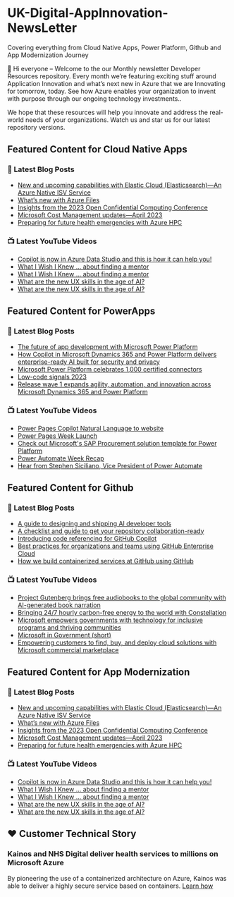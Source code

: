 # UK-Digital-AppInnovation-NewsLetter

Covering everything from Cloud Native Apps, Power Platform, Github and App Modernization Journey

👋 Hi everyone – Welcome to the our Monthly newsletter Developer Resources repository. Every month we’re featuring exciting stuff around Application Innovation and what’s next new in Azure that we are Innovating for tomorrow, today. See how Azure enables your organization to invent with purpose through our ongoing technology investments..


We hope that these resources will help you innovate and address the real-world needs of your organizations. Watch us and star us for our latest repository versions.

## Featured Content for Cloud Native Apps


### 📝 Latest Blog Posts

    
<!-- BLOGCNA:START -->
- [New and upcoming capabilities with Elastic Cloud (Elasticsearch)—An Azure Native ISV Service](https://azure.microsoft.com/blog/new-and-upcoming-capabilities-with-elastic-cloud-elasticsearch-an-azure-native-isv-service/)
- [What’s new with Azure Files](https://azure.microsoft.com/blog/what-s-new-with-azure-files/)
- [Insights from the 2023 Open Confidential Computing Conference](https://azure.microsoft.com/blog/insights-from-the-2023-open-confidential-computing-conference/)
- [Microsoft Cost Management updates—April 2023](https://azure.microsoft.com/blog/microsoft-cost-management-updates-april-2023/)
- [Preparing for future health emergencies with Azure HPC ](https://azure.microsoft.com/blog/preparing-for-future-health-emergencies-with-azure-hpc/)
<!-- BLOGCNA:END -->

### 📺 Latest YouTube Videos

 
<!-- YOUTUBECNA:START -->
- [Copilot is now in Azure Data Studio and this is how it can help you!](https://www.youtube.com/watch?v=lAlqWKDODDE)
- [What I Wish I Knew ... about finding a mentor](https://www.youtube.com/watch?v=ngq_ZP6g3UA)
- [What I Wish I Knew ... about finding a mentor](https://www.youtube.com/watch?v=MSDNF7RwLJ0)
- [What are the new UX skills in the age of AI?](https://www.youtube.com/watch?v=Lkbkd_hkDLY)
- [What are the new UX skills in the age of AI?](https://www.youtube.com/watch?v=sMj2bYqFU7A)
<!-- YOUTUBECNA:END -->

##  Featured Content for PowerApps
### 📝 Latest Blog Posts
<!-- BLOGPOWER:START -->
- [The future of app development with Microsoft Power Platform](https://cloudblogs.microsoft.com/powerplatform/2023/05/23/the-future-of-app-development-with-microsoft-power-platform/)
- [How Copilot in Microsoft Dynamics 365 and Power Platform delivers enterprise-ready AI built for security and privacy](https://cloudblogs.microsoft.com/dynamics365/bdm/2023/05/12/how-copilot-in-microsoft-dynamics-365-and-power-platform-delivers-enterprise-ready-ai-built-for-security-and-privacy/)
- [Microsoft Power Platform celebrates 1,000 certified connectors](https://cloudblogs.microsoft.com/powerplatform/2023/05/11/microsoft-power-platform-celebrates-1000-certified-connectors/)
- [Low-code signals 2023](https://cloudblogs.microsoft.com/powerplatform/2023/04/13/low-code-signals-2023/)
- [Release wave 1 expands agility, automation, and innovation across Microsoft Dynamics 365 and Power Platform](https://cloudblogs.microsoft.com/dynamics365/bdm/2023/04/04/release-wave-1-expands-agility-automation-and-innovation-across-microsoft-dynamics-365-and-power-platform/)
<!-- BLOGPOWER:END -->
 ### 📺 Latest YouTube Videos
    
<!-- YOUTUBEPOWER:START -->
- [Power Pages Copilot Natural Language to website](https://www.youtube.com/watch?v=wf3ONsQENt0)
- [Power Pages Week Launch](https://www.youtube.com/watch?v=XnA1xi1QYlg)
- [Check out Microsoft&#39;s SAP Procurement solution template for Power Platform](https://www.youtube.com/watch?v=jZgCgs3GlNc)
- [Power Automate Week Recap](https://www.youtube.com/watch?v=AhsrTriR-E8)
- [Hear from Stephen Siciliano, Vice President of Power Automate](https://www.youtube.com/watch?v=G69YcKe9Bm4)
<!-- YOUTUBEPOWER:END -->

##  Featured Content for Github
### 📝 Latest Blog Posts
<!-- BLOGGITHUB:START -->
- [A guide to designing and shipping AI developer tools](https://github.blog/2023-08-08-a-guide-to-designing-and-shipping-ai-developer-tools/)
- [A checklist and guide to get your repository collaboration-ready](https://github.blog/2023-08-04-a-checklist-and-guide-to-get-your-repository-collaboration-ready/)
- [Introducing code referencing for GitHub Copilot](https://github.blog/2023-08-03-introducing-code-referencing-for-github-copilot/)
- [Best practices for organizations and teams using GitHub Enterprise Cloud](https://github.blog/2023-08-02-best-practices-for-organizations-and-teams-using-github-enterprise-cloud/)
- [How we build containerized services at GitHub using GitHub](https://github.blog/2023-08-02-how-we-build-containerized-services-at-github-using-github/)
<!-- BLOGGITHUB:END -->
### 📺 Latest YouTube Videos
<!-- YOUTUBEGITHUB:START -->
- [Project Gutenberg brings free audiobooks to the global community with AI-generated book narration](https://www.youtube.com/watch?v=iB01e1_xRgc)
- [Bringing 24/7 hourly carbon-free energy to the world with Constellation](https://www.youtube.com/watch?v=GEZc_4oZllM)
- [Microsoft empowers governments with technology for inclusive programs and thriving communities](https://www.youtube.com/watch?v=bUvoQ6IIzrY)
- [Microsoft in Government &lpar;short&rpar;](https://www.youtube.com/watch?v=7D40A1tkmmQ)
- [Empowering customers to find, buy, and deploy cloud solutions with Microsoft commercial marketplace](https://www.youtube.com/watch?v=QrmQKVlksJs)
<!-- YOUTUBEGITHUB:END -->
##  Featured Content for App Modernization
### 📝 Latest Blog Posts
<!-- BLOGAPPMOD:START -->
- [New and upcoming capabilities with Elastic Cloud (Elasticsearch)—An Azure Native ISV Service](https://azure.microsoft.com/blog/new-and-upcoming-capabilities-with-elastic-cloud-elasticsearch-an-azure-native-isv-service/)
- [What’s new with Azure Files](https://azure.microsoft.com/blog/what-s-new-with-azure-files/)
- [Insights from the 2023 Open Confidential Computing Conference](https://azure.microsoft.com/blog/insights-from-the-2023-open-confidential-computing-conference/)
- [Microsoft Cost Management updates—April 2023](https://azure.microsoft.com/blog/microsoft-cost-management-updates-april-2023/)
- [Preparing for future health emergencies with Azure HPC ](https://azure.microsoft.com/blog/preparing-for-future-health-emergencies-with-azure-hpc/)
<!-- BLOGAPPMOD:END -->
### 📺 Latest YouTube Videos
<!-- YOUTUBEAPPMOD:START -->
- [Copilot is now in Azure Data Studio and this is how it can help you!](https://www.youtube.com/watch?v=lAlqWKDODDE)
- [What I Wish I Knew ... about finding a mentor](https://www.youtube.com/watch?v=ngq_ZP6g3UA)
- [What I Wish I Knew ... about finding a mentor](https://www.youtube.com/watch?v=MSDNF7RwLJ0)
- [What are the new UX skills in the age of AI?](https://www.youtube.com/watch?v=Lkbkd_hkDLY)
- [What are the new UX skills in the age of AI?](https://www.youtube.com/watch?v=sMj2bYqFU7A)
<!-- YOUTUBEAPPMOD:END -->


## ♥️ Customer Technical Story 

### Kainos and NHS Digital deliver health services to millions on Microsoft Azure

By pioneering the use of a containerized architecture on Azure, Kainos was able to deliver a highly secure service based on containers. [Learn how](https://customers.microsoft.com/en-us/story/1368348549535774520-kainos-and-nhs-digital-deliver-health-services-to-millions-on-microsoft-azure)

